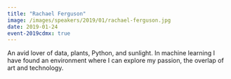 ```yaml
---
title: "Rachael Ferguson"
image: /images/speakers/2019/01/rachael-ferguson.jpg
date: 2019-01-24
event-2019cdmx: true
---
```


An avid lover of data, plants, Python, and sunlight. In machine learning I have found an environment where I can explore my passion, the overlap of art and technology.